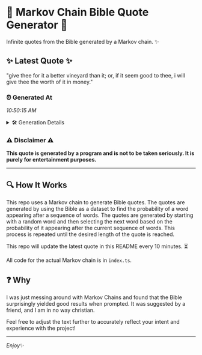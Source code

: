 # 📖 Markov Chain Bible Quote Generator 📖

Infinite quotes from the Bible generated by a Markov chain. ✨

## ✨ Latest Quote ✨
"give thee for it a better vineyard than it; or, if it seem good to thee, i will give thee the worth of it in money."

### ⏰ Generated At
*10:50:15 AM*

<details>
    <summary>🛠️ Generation Details</summary>
    <p>
        <strong>🌱 Seed:</strong> give<br>
        <strong>🔄 Iterations:</strong> 25<br>
        <strong>📜 Context History:</strong><br>[ give ]: thee<br>[ give, thee ]: for<br>[ give, thee, for ]: it<br>[ give, thee, for, it ]: a<br>[ give, thee, for, it, a ]: better<br>[ give, thee, for, it, a, better ]: vineyard<br>[ thee, for, it, a, better, vineyard ]: than<br>[ for, it, a, better, vineyard, than ]: it;<br>[ it, a, better, vineyard, than, it; ]: or,<br>[ a, better, vineyard, than, it;, or, ]: if<br>[ better, vineyard, than, it;, or,, if ]: it<br>[ vineyard, than, it;, or,, if, it ]: seem<br>[ than, it;, or,, if, it, seem ]: good<br>[ it;, or,, if, it, seem, good ]: to<br>[ or,, if, it, seem, good, to ]: thee,<br>[ if, it, seem, good, to, thee, ]: i<br>[ it, seem, good, to, thee,, i ]: will<br>[ seem, good, to, thee,, i, will ]: give<br>[ good, to, thee,, i, will, give ]: thee<br>[ to, thee,, i, will, give, thee ]: the<br>[ thee,, i, will, give, thee, the ]: worth<br>[ i, will, give, thee, the, worth ]: of<br>[ will, give, thee, the, worth, of ]: it<br>[ give, thee, the, worth, of, it ]: in<br>[ thee, the, worth, of, it, in ]: money.<br>
    </p>
</details>

### ⚠️ Disclaimer ⚠️
**This quote is generated by a program and is not to be taken seriously. It is purely for entertainment purposes.**

---

## 🔍 How It Works

This repo uses a Markov chain to generate Bible quotes. The quotes are generated by using the Bible as a dataset to find the probability of a word appearing after a sequence of words. The quotes are generated by starting with a random word and then selecting the next word based on the probability of it appearing after the current sequence of words. This process is repeated until the desired length of the quote is reached.

This repo will update the latest quote in this README every 10 minutes. ⏳

All code for the actual Markov chain is in `index.ts`.

## ❓ Why

I was just messing around with Markov Chains and found that the Bible surprisingly yielded good results when prompted. 
It was suggested by a friend, and I am in no way christian.

Feel free to adjust the text further to accurately reflect your intent and experience with the project!

---

*Enjoy*✨
